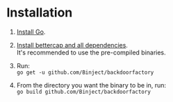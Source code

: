 # Installation

1. [Install Go](https://golang.org/doc/install).
2. [Install bettercap and all dependencies](https://www.bettercap.org/installation/).  
It's recommended to use the pre-compiled binaries.
3. Run:    
 `go get -u github.com/Binject/backdoorfactory`
   
4. From the directory you want the binary to be in, run:    
 `go build github.com/Binject/backdoorfactory` 

